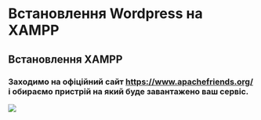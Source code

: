 <!-- Заголовок -->
# Встановлення Wordpress на XAMPP

## Встановлення XAMPP

### Заходимо на офіційний сайт https://www.apachefriends.org/ і обираємо пристрій на який буде завантажено ваш сервіс. 
![](https://github.com/{username}/{repository}/raw/{branch}/{path}/image.png)
